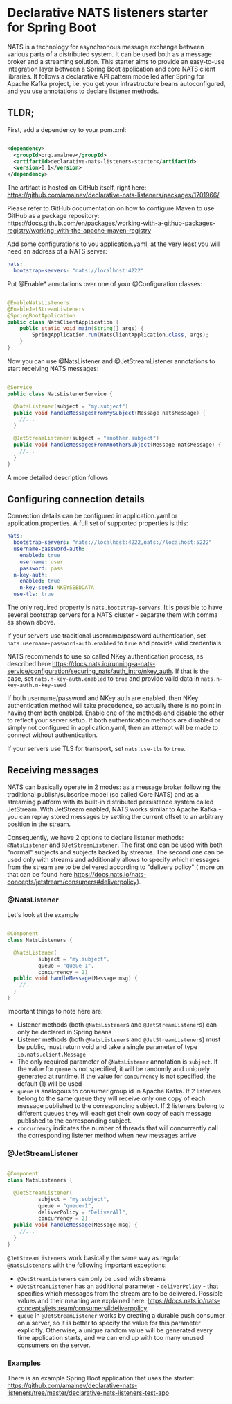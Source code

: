 # Declarative NATS listeners starter for Spring Boot

NATS is a technology for asynchronous message exchange between various parts of a distributed system. It can be used
both as a
message broker and a streaming solution. This starter aims to provide an easy-to-use integration layer between a Spring
Boot application and core NATS client libraries. It follows a declarative API pattern modelled after Spring for Apache
Kafka project, i.e. you get your infrastructure beans autoconfigured, and you use annotations to declare listener
methods.

## TLDR;

First, add a dependency to your pom.xml:

```xml

<dependency>
  <groupId>org.amalnev</groupId>
  <artifactId>declarative-nats-listeners-starter</artifactId>
  <version>0.1</version>
</dependency>
```

The artifact is hosted on GitHub itself, right
here: https://github.com/amalnev/declarative-nats-listeners/packages/1701966/

Please refer to GitHub documentation on how to configure Maven to use GitHub as a package
repository: https://docs.github.com/en/packages/working-with-a-github-packages-registry/working-with-the-apache-maven-registry

Add some configurations to you application.yaml, at the very least you will need an address of a NATS server:

```yaml
nats:
  bootstrap-servers: "nats://localhost:4222"
```

Put @Enable* annotations over one of your @Configuration classes:

```java

@EnableNatsListeners
@EnableJetStreamListeners
@SpringBootApplication
public class NatsClientApplication {
    public static void main(String[] args) {
        SpringApplication.run(NatsClientApplication.class, args);
    }
}
```

Now you can use @NatsListener and @JetStreamListener annotations to start receiving NATS messages:

```java

@Service
public class NatsListenerService {

  @NatsListener(subject = "my.subject")
  public void handleMessagesFromMySubject(Message natsMessage) {
    //...
  }

  @JetStreamListener(subject = "another.subject")
  public void handleMessagesFromAnotherSubject(Message natsMessage) {
    //...
  }
}
```

A more detailed description follows

## Configuring connection details

Connection details can be configured in application.yaml or application.properties. A full set of supported properties
is this:

```yaml
nats:
  bootstrap-servers: "nats://localhost:4222,nats://localhost:5222"
  username-password-auth:
    enabled: true
    username: user
    password: pass
  n-key-auth:
    enabled: true
    n-key-seed: NKEYSEEDDATA
  use-tls: true
```

The only required property is ```nats.bootstrap-servers```. It is possible to have several bootstrap servers for a NATS
cluster - separate them with comma as shown above.

If your servers use traditional username/password authentication, set ```nats.username-password-auth.enabled```
to ```true``` and provide valid credentials.

NATS recommends to use so called NKey authentication process, as described
here https://docs.nats.io/running-a-nats-service/configuration/securing_nats/auth_intro/nkey_auth. If that is the case,
set ```nats.n-key-auth.enabled``` to ```true``` and provide valid data in ```nats.n-key-auth.n-key-seed```

If both username/password and NKey auth are enabled, then NKey authentication method will take precedence, so actually
there is no point in having them both enabled. Enable one of the methods and disable the other to reflect your server
setup. If both authentication methods are disabled or simply not configured in application.yaml, then an attempt will be
made to connect without authentication.

If your servers use TLS for transport, set ```nats.use-tls``` to ```true```.

## Receiving messages

NATS can basically operate in 2 modes: as a message broker following the traditional publish/subscribe model (so called
Core NATS) and as a streaming platform with its built-in distributed persistence system called JetStream. With JetStream
enabled, NATS works similar to Apache Kafka - you can replay stored messages by setting the current offset to an
arbitrary position in the stream.

Consequently, we have 2 options to declare listener methods: ```@NatsListener``` and ```@JetStreamListener```. The first
one can be used with both "normal" subjects and subjects backed by streams. The second one can be used only with streams
and additionally allows to specify which messages from the stream are to be delivered according to "delivery policy" (
more on that can be found here https://docs.nats.io/nats-concepts/jetstream/consumers#deliverpolicy).

### @NatsListener

Let's look at the example

```java

@Component
class NatsListeners {

  @NatsListener(
          subject = "my.subject",
          queue = "queue-1",
          concurrency = 2)
  public void handleMessage(Message msg) {
    //...
  }
}
```

Important things to note here are:

- Listener methods (both ```@NatsListener```s and ```@JetStreamListener```s) can only be declared in Spring beans
- Listener methods (both ```@NatsListener```s and ```@JetStreamListener```s) must be public, must return void and take a
  single parameter of type ```io.nats.client.Message```
- The only required parameter of ```@NatsListener``` annotation is ```subject```. If the value for ```queue``` is not
  specified, it will be randomly and uniquely generated at runtime. If the value for ```concurrency``` is not specified,
  the default (1) will be used
- ```queue``` is analogous to consumer group id in Apache Kafka. If 2 listeners belong to the same queue they will
  receive only one copy of each message published to the corresponding subject. If 2 listeners belong to different
  queues they will each get their own
  copy of each message published to the corresponding subject.
- ```concurrency``` indicates the number of threads that will concurrently call the corresponding listener method when
  new messages arrive

### @JetStreamListener

```java

@Component
class NatsListeners {

  @JetStreamListener(
          subject = "my.subject",
          queue = "queue-1",
          deliverPolicy = "DeliverAll",
          concurrency = 2)
  public void handleMessage(Message msg) {
    //...
  }
}
```

```@JetStreamListener```s work basically the same way as regular ```@NatsListener```s with the following important
exceptions:

- ```@JetStreamListener```s can only be used with streams
- ```@JetStreamListener``` has an additional parameter - ```deliverPolicy``` - that specifies which messages from the
  stream are to be delivered. Possible values and their meaning are explained
  here: https://docs.nats.io/nats-concepts/jetstream/consumers#deliverpolicy
- ```queue``` in ```@JetStreamListener``` works by creating a durable push consumer on a server, so it is better to
  specify the value for this parameter explicitly. Otherwise, a unique random value will be generated every time
  application starts, and we can end up with too many unused consumers on the server.

### Examples

There is an example Spring Boot application that uses the
starter: https://github.com/amalnev/declarative-nats-listeners/tree/master/declarative-nats-listeners-test-app